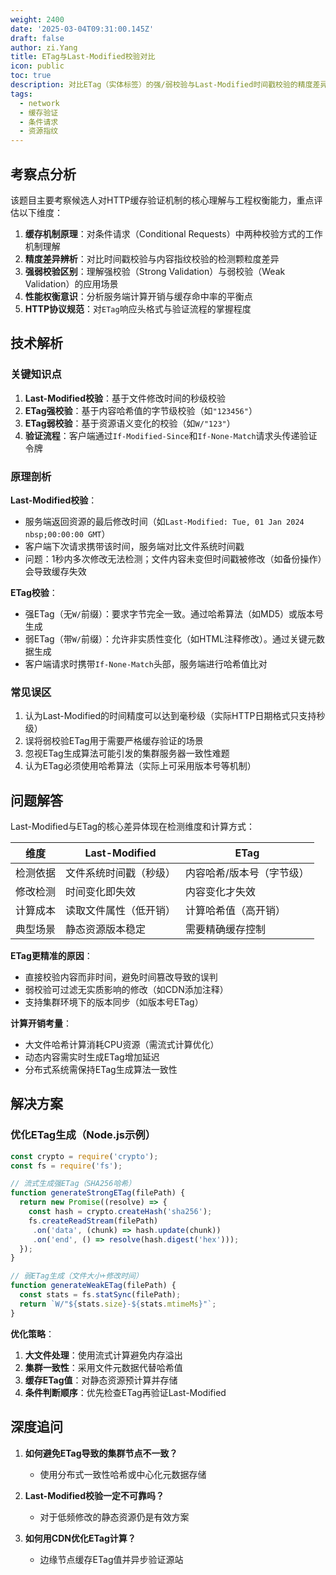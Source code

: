 ```yaml
---
weight: 2400
date: '2025-03-04T09:31:00.145Z'
draft: false
author: zi.Yang
title: ETag与Last-Modified校验对比
icon: public
toc: true
description: 对比ETag（实体标签）的强/弱校验与Last-Modified时间戳校验的精度差异，解释为何ETag能更精准地检测资源变化但可能增加计算开销。
tags:
  - network
  - 缓存验证
  - 条件请求
  - 资源指纹
---
```


## 考察点分析

该题目主要考察候选人对HTTP缓存验证机制的核心理解与工程权衡能力，重点评估以下维度：

1. **缓存机制原理**：对条件请求（Conditional Requests）中两种校验方式的工作机制理解
2. **精度差异辨析**：对比时间戳校验与内容指纹校验的检测颗粒度差异
3. **强弱校验区别**：理解强校验（Strong Validation）与弱校验（Weak Validation）的应用场景
4. **性能权衡意识**：分析服务端计算开销与缓存命中率的平衡点
5. **HTTP协议规范**：对`ETag`响应头格式与验证流程的掌握程度

## 技术解析

### 关键知识点

1. **Last-Modified校验**：基于文件修改时间的秒级校验
2. **ETag强校验**：基于内容哈希值的字节级校验（如`"123456"`）
3. **ETag弱校验**：基于资源语义变化的校验（如`W/"123"`）
4. **验证流程**：客户端通过`If-Modified-Since`和`If-None-Match`请求头传递验证令牌

### 原理剖析

**Last-Modified校验**：

- 服务端返回资源的最后修改时间（如`Last-Modified: Tue, 01 Jan 2024 nbsp;00:00:00 GMT`）
- 客户端下次请求携带该时间，服务端对比文件系统时间戳
- 问题：1秒内多次修改无法检测；文件内容未变但时间戳被修改（如备份操作）会导致缓存失效

**ETag校验**：

- 强ETag（无`W/`前缀）：要求字节完全一致。通过哈希算法（如MD5）或版本号生成
- 弱ETag（带`W/`前缀）：允许非实质性变化（如HTML注释修改）。通过关键元数据生成
- 客户端请求时携带`If-None-Match`头部，服务端进行哈希值比对

### 常见误区

1. 认为Last-Modified的时间精度可以达到毫秒级（实际HTTP日期格式只支持秒级）
2. 误将弱校验ETag用于需要严格缓存验证的场景
3. 忽视ETag生成算法可能引发的集群服务器一致性难题
4. 认为ETag必须使用哈希算法（实际上可采用版本号等机制）

## 问题解答

Last-Modified与ETag的核心差异体现在检测维度和计算方式：

| 维度        | Last-Modified       | ETag              |
|-----------|---------------------|-------------------|
| 检测依据    | 文件系统时间戳（秒级） | 内容哈希/版本号（字节级） |
| 修改检测    | 时间变化即失效        | 内容变化才失效       |
| 计算成本    | 读取文件属性（低开销）  | 计算哈希值（高开销）  |
| 典型场景    | 静态资源版本稳定       | 需要精确缓存控制     |

**ETag更精准的原因**：

- 直接校验内容而非时间，避免时间篡改导致的误判
- 弱校验可过滤无实质影响的修改（如CDN添加注释）
- 支持集群环境下的版本同步（如版本号ETag）

**计算开销考量**：

- 大文件哈希计算消耗CPU资源（需流式计算优化）
- 动态内容需实时生成ETag增加延迟
- 分布式系统需保持ETag生成算法一致性

## 解决方案

### 优化ETag生成（Node.js示例）

```javascript
const crypto = require('crypto');
const fs = require('fs');

// 流式生成强ETag（SHA256哈希）
function generateStrongETag(filePath) {
  return new Promise((resolve) => {
    const hash = crypto.createHash('sha256');
    fs.createReadStream(filePath)
     .on('data', (chunk) => hash.update(chunk))
     .on('end', () => resolve(hash.digest('hex')));
  });
}

// 弱ETag生成（文件大小+修改时间）
function generateWeakETag(filePath) {
  const stats = fs.statSync(filePath);
  return `W/"${stats.size}-${stats.mtimeMs}"`;
}
```

**优化策略**：

1. **大文件处理**：使用流式计算避免内存溢出
2. **集群一致性**：采用文件元数据代替哈希值
3. **缓存ETag值**：对静态资源预计算并存储
4. **条件判断顺序**：优先检查ETag再验证Last-Modified

## 深度追问

1. **如何避免ETag导致的集群节点不一致？**
   - 使用分布式一致性哈希或中心化元数据存储

2. **Last-Modified校验一定不可靠吗？**
   - 对于低频修改的静态资源仍是有效方案

3. **如何用CDN优化ETag计算？**
   - 边缘节点缓存ETag值并异步验证源站

